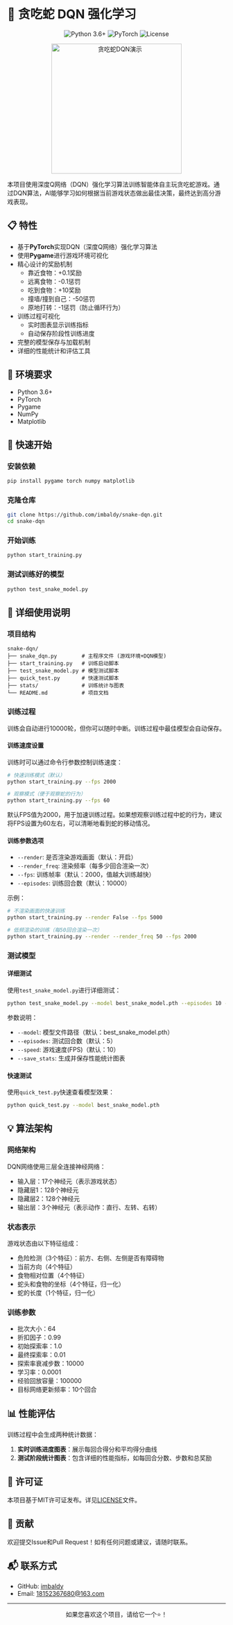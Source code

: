 # 🐍 贪吃蛇 DQN 强化学习

<div align="center">
  <img src="https://img.shields.io/badge/Python-3.6%2B-blue" alt="Python 3.6+">
  <img src="https://img.shields.io/badge/PyTorch-Latest-red" alt="PyTorch">
  <img src="https://img.shields.io/badge/License-MIT-green" alt="License">
</div>

<p align="center">
  <img src="./stats/snake_demo.gif" width="300" alt="贪吃蛇DQN演示" />
</p>

本项目使用深度Q网络（DQN）强化学习算法训练智能体自主玩贪吃蛇游戏。通过DQN算法，AI能够学习如何根据当前游戏状态做出最佳决策，最终达到高分游戏表现。

## 📋 特性

- 基于**PyTorch**实现DQN（深度Q网络）强化学习算法
- 使用**Pygame**进行游戏环境可视化
- 精心设计的奖励机制
  - 靠近食物：+0.1奖励
  - 远离食物：-0.1惩罚
  - 吃到食物：+10奖励
  - 撞墙/撞到自己：-50惩罚
  - 原地打转：-1惩罚（防止循环行为）
- 训练过程可视化
  - 实时图表显示训练指标
  - 自动保存阶段性训练进度
- 完整的模型保存与加载机制
- 详细的性能统计和评估工具

## 🔧 环境要求

- Python 3.6+
- PyTorch
- Pygame
- NumPy
- Matplotlib

## 🚀 快速开始

### 安装依赖

```bash
pip install pygame torch numpy matplotlib
```

### 克隆仓库

```bash
git clone https://github.com/imbaldy/snake-dqn.git
cd snake-dqn
```

### 开始训练

```bash
python start_training.py
```

### 测试训练好的模型

```bash
python test_snake_model.py
```

## 📖 详细使用说明

### 项目结构

```
snake-dqn/
├── snake_dqn.py        # 主程序文件 (游戏环境+DQN模型)
├── start_training.py   # 训练启动脚本
├── test_snake_model.py # 模型测试脚本
├── quick_test.py       # 快速测试脚本
├── stats/              # 训练统计与图表
└── README.md           # 项目文档
```

### 训练过程

训练会自动进行10000轮，但你可以随时中断。训练过程中最佳模型会自动保存。

#### 训练速度设置

训练时可以通过命令行参数控制训练速度：

```bash
# 快速训练模式（默认）
python start_training.py --fps 2000

# 观察模式（便于观察蛇的行为）
python start_training.py --fps 60
```

默认FPS值为2000，用于加速训练过程。如果想观察训练过程中蛇的行为，建议将FPS设置为60左右，可以清晰地看到蛇的移动情况。

#### 训练参数选项

- `--render`: 是否渲染游戏画面（默认：开启）
- `--render_freq`: 渲染频率（每多少回合渲染一次）
- `--fps`: 训练帧率（默认：2000，值越大训练越快）
- `--episodes`: 训练回合数（默认：10000）

示例：

```bash
# 不渲染画面的快速训练
python start_training.py --render False --fps 5000

# 低频渲染的训练（每50回合渲染一次）
python start_training.py --render --render_freq 50 --fps 2000
```

### 测试模型

#### 详细测试

使用`test_snake_model.py`进行详细测试：

```bash
python test_snake_model.py --model best_snake_model.pth --episodes 10 --speed 10 --save_stats
```

参数说明：
- `--model`: 模型文件路径（默认：best_snake_model.pth）
- `--episodes`: 测试回合数（默认：5）
- `--speed`: 游戏速度(FPS)（默认：10）
- `--save_stats`: 生成并保存性能统计图表

#### 快速测试

使用`quick_test.py`快速查看模型效果：

```bash
python quick_test.py --model best_snake_model.pth
```

## 💡 算法架构

### 网络架构

DQN网络使用三层全连接神经网络：
- 输入层：17个神经元（表示游戏状态）
- 隐藏层1：128个神经元
- 隐藏层2：128个神经元
- 输出层：3个神经元（表示动作：直行、左转、右转）

### 状态表示

游戏状态由以下特征组成：
- 危险检测（3个特征）：前方、右侧、左侧是否有障碍物
- 当前方向（4个特征）
- 食物相对位置（4个特征）
- 蛇头和食物的坐标（4个特征，归一化）
- 蛇的长度（1个特征，归一化）

### 训练参数

- 批次大小：64
- 折扣因子：0.99
- 初始探索率：1.0
- 最终探索率：0.01
- 探索率衰减步数：10000
- 学习率：0.0001
- 经验回放容量：100000
- 目标网络更新频率：10个回合

## 📊 性能评估

训练过程中会生成两种统计数据：

1. **实时训练进度图表**：展示每回合得分和平均得分曲线
2. **测试阶段统计图表**：包含详细的性能指标，如每回合分数、步数和总奖励

## 📄 许可证

本项目基于MIT许可证发布。详见[LICENSE](LICENSE)文件。

## 👥 贡献

欢迎提交Issue和Pull Request！如有任何问题或建议，请随时联系。

## 📬 联系方式

- GitHub: [imbaldy](https://github.com/imbaldy)
- Email: 18152367680@163.com

---

<p align="center">如果您喜欢这个项目，请给它一个⭐️！</p> 